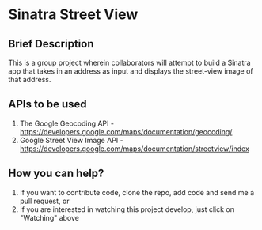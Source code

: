 Sinatra Street View
===================


Brief Description
-----------------

This is a group project wherein collaborators will attempt to build a Sinatra app that takes in an address as input and displays the street-view image of that address.


APIs to be used
---------------

1. The Google Geocoding API - https://developers.google.com/maps/documentation/geocoding/
2. Google Street View Image API - https://developers.google.com/maps/documentation/streetview/index


How you can help?
-----------------

1. If you want to contribute code, clone the repo, add code and send me a pull request, or
2. If you are interested in watching this project develop, just click on "Watching" above



